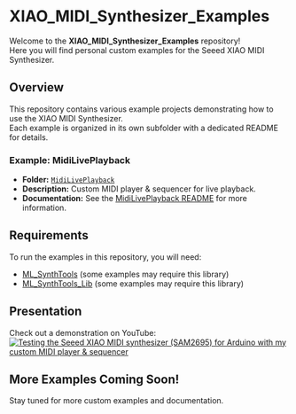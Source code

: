 # XIAO_MIDI_Synthesizer_Examples

Welcome to the **XIAO_MIDI_Synthesizer_Examples** repository!  
Here you will find personal custom examples for the Seeed XIAO MIDI Synthesizer.

## Overview

This repository contains various example projects demonstrating how to use the XIAO MIDI Synthesizer.  
Each example is organized in its own subfolder with a dedicated README for details.

### Example: MidiLivePlayback

- **Folder:** [`MidiLivePlayback`](MidiLivePlayback/)
- **Description:** Custom MIDI player & sequencer for live playback.
- **Documentation:** See the [MidiLivePlayback README](MidiLivePlayback/README.md) for more information.

## Requirements

To run the examples in this repository, you will need:

- [ML_SynthTools](https://github.com/marcel-licence/ML_SynthTools) (some examples may require this library)
- [ML_SynthTools_Lib](https://github.com/marcel-licence/ML_SynthTools_Lib) (some examples may require this library)

## Presentation

Check out a demonstration on YouTube:  
[![Testing the Seeed XIAO MIDI synthesizer (SAM2695) for Arduino with my custom MIDI player & sequencer](https://img.youtube.com/vi/J7IcYfLwvC4/0.jpg)](https://www.youtube.com/watch?v=J7IcYfLwvC4&pp=ygUVeGlhbyBtaWRpIHN5bnRoZXNpemVy)

## More Examples Coming Soon!

Stay tuned for more custom examples and documentation.
